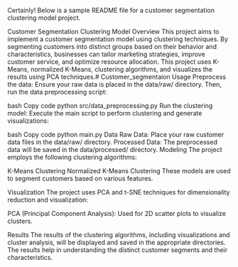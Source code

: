 
Certainly! Below is a sample README file for a customer segmentation clustering model project.

Customer Segmentation Clustering Model
Overview
This project aims to implement a customer segmentation model using clustering techniques. By segmenting customers into distinct groups based on their behavior and characteristics, businesses can tailor marketing strategies, improve customer service, and optimize resource allocation. This project uses K-Means, normalized K-Means,  clustering algorithms, and visualizes the results using PCA techniques.# Customer_segmentaion
Usage
Preprocess the data:
Ensure your raw data is placed in the data/raw/ directory. Then, run the data preprocessing script:

bash
Copy code
python src/data_preprocessing.py
Run the clustering model:
Execute the main script to perform clustering and generate visualizations:

bash
Copy code
python main.py
Data
Raw Data: Place your raw customer data files in the data/raw/ directory.
Processed Data: The preprocessed data will be saved in the data/processed/ directory.
Modeling
The project employs the following clustering algorithms:

K-Means Clustering
Normalized K-Means Clustering
These models are used to segment customers based on various features.

Visualization
The project uses PCA and t-SNE techniques for dimensionality reduction and visualization:

PCA (Principal Component Analysis): Used for 2D scatter plots to visualize clusters.

Results
The results of the clustering algorithms, including visualizations and cluster analysis, will be displayed and saved in the appropriate directories. The results help in understanding the distinct customer segments and their characteristics.
